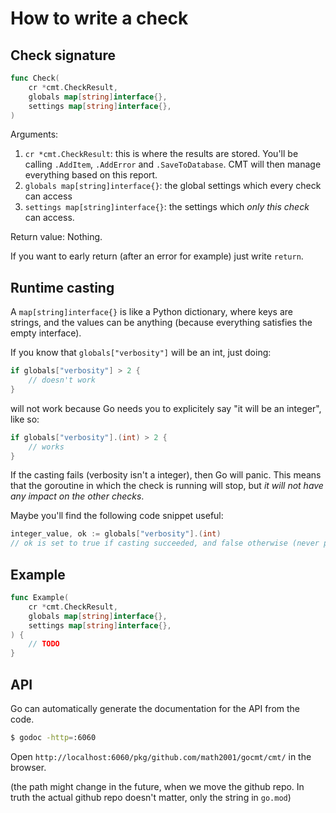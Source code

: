 # How to write a check

## Check signature

```go
func Check(
    cr *cmt.CheckResult,
    globals map[string]interface{},
    settings map[string]interface{},
)
```

Arguments:

1. `cr *cmt.CheckResult`: this is where the results are stored. You'll be calling `.AddItem`, `.AddError` and `.SaveToDatabase`. CMT will then manage everything based on this report.
2. `globals map[string]interface{}`: the global settings which every check can access
3. `settings map[string]interface{}`: the settings which *only this check* can access.

Return value: Nothing.

If you want to early return (after an error for example) just write `return`.

## Runtime casting

A `map[string]interface{}` is like a Python dictionary, where keys are strings, and the values can be anything (because everything satisfies the empty interface).

If you know that `globals["verbosity"]` will be an int, just doing:

```go
if globals["verbosity"] > 2 {
    // doesn't work
}
```

will not work because Go needs you to explicitely say "it will be an integer", like so:

```go
if globals["verbosity"].(int) > 2 {
    // works
}
```

If the casting fails (verbosity isn't a integer), then Go will panic. This means that the goroutine in which the check is running will stop, but *it will not have any impact on the other checks*.

Maybe you'll find the following code snippet useful:

```go
integer_value, ok := globals["verbosity"].(int)
// ok is set to true if casting succeeded, and false otherwise (never panics).
```

## Example

```go
func Example(
    cr *cmt.CheckResult,
    globals map[string]interface{},
    settings map[string]interface{},
) {
    // TODO
}
```

## API

Go can automatically generate the documentation for the API from the code.

```bash
$ godoc -http=:6060
```

Open `http://localhost:6060/pkg/github.com/math2001/gocmt/cmt/` in the browser.

(the path might change in the future, when we move the github repo. In truth the actual github repo doesn't matter, only the string in `go.mod`)